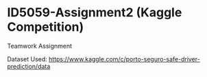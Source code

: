 # ID5059-Assignment2 (Kaggle Competition)
Teamwork Assignment

Dataset Used:
https://www.kaggle.com/c/porto-seguro-safe-driver-prediction/data
